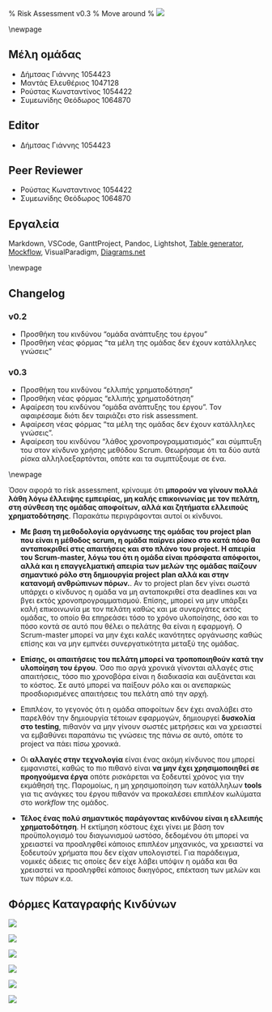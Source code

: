% Risk Assessment v0.3
% Move around
% ![](images/Logo.jpg)

\newpage

## Μέλη ομάδας
* Δήμτσας Γιάννης 1054423
* Μαντάς Ελευθέριος 1047128
* Ρούστας Κωνσταντίνος 1054422
* Συμεωνίδης Θεόδωρος 1064870

## Editor
* Δήμτσας Γιάννης 1054423

## Peer Reviewer
* Ρούστας Κωνσταντινος 1054422
* Συμεωνίδης Θεόδωρος 1064870

## Εργαλεία
Markdown, VSCode, GanttProject, Pandoc, Lightshot, [Table generator](https://www.tablesgenerator.com/), [Mockflow](https://www.mockflow.com/), VisualParadigm, [Diagrams.net](https://app.diagrams.net/)

\newpage

## Changelog
### v0.2 
* Προσθήκη του κινδύνου “ομάδα ανάπτυξης του έργου”
* Προσθήκη νέας φόρμας “τα μέλη της ομάδας δεν έχουν κατάλληλες γνώσεις”

### v0.3
* Προσθήκη του κινδύνου “ελλιπής χρηματοδότηση”
* Προσθήκη νέας φόρμας “ελλιπής χρηματοδότηση”
* Αφαίρεση του κινδύνου “ομάδα ανάπτυξης του έργου”. Τον αφαιρέσαμε διότι δεν ταιριάζει στο risk assessment.
* Αφαίρεση νέας φόρμας “τα μέλη της ομάδας δεν έχουν κατάλληλες γνώσεις”.
* Αφαίρεση του κινδύνου “λάθος χρονοπρογραμματισμός” και σύμπτυξη του στον κίνδυνο χρήσης μεθόδου Scrum. Θεωρήσαμε ότι τα δύο αυτά ρίσκα αλληλοεξαρτόνται, οπότε και τα συμπτύξουμε σε ένα.

\newpage

Όσον αφορά το risk assessment, κρίνουμε ότι **μπορούν να γίνουν πολλά λάθη λόγω έλλειψης εμπειρίας, μη καλής επικοινωνίας με τον πελάτη, στη σύνθεση της ομάδας αποφοίτων, αλλά και ζητήματα ελλειπούς χρηματοδότησης**. Παρακάτω περιγράφονται αυτοί οι κίνδυνοι.

* **Με βαση τη μεθοδολογία οργάνωσης της ομάδας του project plan που είναι η μέθοδος scrum, η ομάδα παίρνει ρίσκο στο κατά πόσο θα ανταποκριθεί στις απαιτήσεις και στο πλάνο του project. Η απειρία του Scrum-master, λόγω του ότι η ομάδα είναι πρόσφατα απόφοιτοι, αλλά και η επαγγελματική απειρία των μελών της ομάδας παίζουν σημαντικό ρόλο στη δημιουργία project plan αλλά και στην κατανομή ανθρώπινων πόρων.**. Αν το project plan δεν γίνει σωστά υπάρχει ο κίνδυνος η ομάδα να μη ανταποκριθεί στα deadlines και να βγει εκτός χρονοπρογραμματισμού. Επίσης, μπορεί να μην υπάρξει καλή επικοινωνία με τον πελάτη καθώς και με συνεργάτες εκτός ομάδας, το οποίο θα επηρεάσει τόσο το χρόνο υλοποίησης, όσο και το πόσο κοντά σε αυτό που θέλει ο πελάτης θα είναι η εφαρμογή. Ο Scrum-master μπορεί να μην έχει καλές ικανότητες οργάνωσης καθώς επίσης και να μην εμπνέει συνεργατικότητα μεταξύ της ομάδας.

* **Επίσης, οι απαιτήσεις του πελάτη μπορεί να τροποποιηθούν κατά την υλοποίηση του έργου**. Όσο πιο αργά χρονικά γίνονται αλλαγές στις απαιτήσεις, τόσο πιο χρονοβόρα είναι η διαδικασία και αυξάνεται και το κόστος. Σε αυτό μπορεί να παίξουν ρόλο και οι ανεπαρκώς προσδιορισμένες απαιτήσεις του πελάτη από την αρχή.

* Επιπλέον, το γεγονός ότι η ομάδα αποφοίτων δεν έχει αναλάβει στο παρελθόν την δημιουργία τέτοιων εφαρμογών, δημιουργεί **δυσκολία στο testing**, πιθανόν να μην γίνουν σωστές μετρήσεις και να χρειαστεί να εμβαθύνει παραπάνω τις γνώσεις της πάνω σε αυτό, οπότε το project να πάει πίσω χρονικά.

* Οι **αλλαγές στην τεχνολογία** είναι ένας ακόμη κίνδυνος που μπορεί εμφανιστεί, καθώς το πιο πιθανό είναι **να μην έχει χρησιμοποιηθεί σε προηγούμενα έργα** οπότε ρισκάρεται να ξοδευτεί χρόνος για την εκμάθησή της. Παρομοίως, η μη χρησιμοποίηση των κατάλληλων **tools** για τις ανάγκες του έργου πιθανόν να προκαλέσει επιπλέον κωλύματα στο *workflow* της ομάδος.

* **Τέλος ένας πολύ σημαντικός παράγοντας κινδύνου είναι η ελλειπής χρηματοδότηση**. Η εκτίμηση κόστους έχει γίνει με βάση τον προϋπολογισμό του διαγωνισμού ωστόσο, δεδομένου ότι μπορεί να χρειαστεί να προσληφθεί κάποιος επιπλέον μηχανικός, να χρειαστεί να ξοδευτούν χρήματα που δεν είχαν υπολογιστεί. Για παράδειγμα, νομικές άδειες τις οποίες δεν είχε λάβει υπόψιν η ομάδα και θα χρειαστεί να προσληφθεί κάποιος δικηγόρος, επέκταση των μελών και των πόρων κ.α.


## Φόρμες Καταγραφής Κινδύνων

![](images/Risk-assessment-Form-Scheduling.png)


![](images/Risk-assessment-Form-Client.png)


![](images/Risk-assessment-Form-Testing.png)


![](images/Risk-assessment-Form-Scrum.png)


![](images/Risk-assessment-Form-Knowledge.png)


![](images/Risk-assessment-Form-Xrimatodotisi.png)